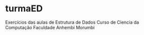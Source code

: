 # turmaED
Exercícios das aulas de Estrutura de Dados
Curso de Ciencia da Computação
Faculdade Anhembi Morumbi
